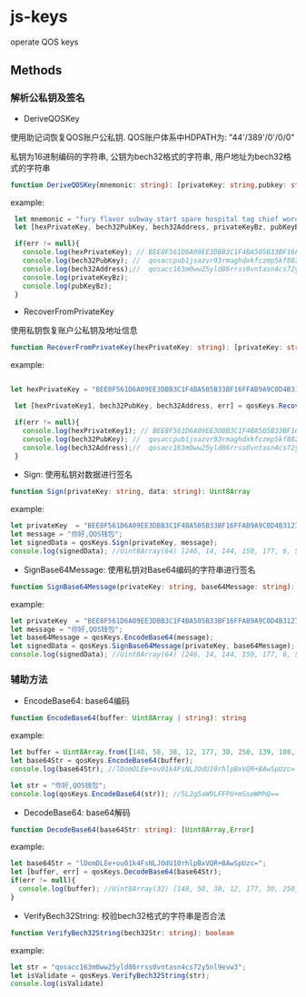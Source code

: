 # js-keys
operate QOS keys


## Methods

### 解析公私钥及签名 

*  DeriveQOSKey 

使用助记词恢复QOS账户公私钥. QOS账户体系中HDPATH为: "44'/389'/0'/0/0"

私钥为16进制编码的字符串, 公钥为bech32格式的字符串, 用户地址为bech32格式的字符串


```typescript
function DeriveQOSKey(mnemonic: string): [privateKey: string,pubkey: string,accAddress: string, privateKeyBz: Uint8Array,pubKeyBz: Uint8Array,err: Error]
```

example: 

```typescript
 let mnemonic = "fury flavor subway start spare hospital tag chief word start pencil borrow town mandate detect pencil cook bridge right scout remain this differ leader";
 let [hexPrivateKey, bech32PubKey, bech32Address, privateKeyBz, pubKeyBz, err] = qosKeys.DeriveQOSKey(mnemonic);

 if(err != null){
   console.log(hexPrivateKey); // BEE8F561D6A09EE3DBB3C1F4BA505B33BF16FFAB9A9C0D4B312762F81C975876943A260CB11EFA8BB4D64E05B0D2C939D535D2B865A41C55411F810304A95337
   console.log(bech32PubKey); //  qosaccpub1jsazvr93rmaghdxkfczmp5kf882nt54cvkjpc42pr7qsxp9f2vms2evj9l
   console.log(bech32Address);//  qosacc163m0ww25yld86rrss0vntasn4cs72y5nl9evw3
   console.log(privateKeyBz);
   console.log(pubKeyBz); 
 }  

```

* RecoverFromPrivateKey

使用私钥恢复账户公私钥及地址信息

```typescript
function RecoverFromPrivateKey(hexPrivateKey: string): [privateKey: string,pubkey: string,accAddress: string, err: Error]
```

example:

```typescript

let hexPrivateKey = "BEE8F561D6A09EE3DBB3C1F4BA505B33BF16FFAB9A9C0D4B312762F81C975876943A260CB11EFA8BB4D64E05B0D2C939D535D2B865A41C55411F810304A95337";

 let [hexPrivateKey1, bech32PubKey, bech32Address, err] = qosKeys.RecoverFromPrivateKey(hexPrivateKey);

 if(err != null){
   console.log(hexPrivateKey1); // BEE8F561D6A09EE3DBB3C1F4BA505B33BF16FFAB9A9C0D4B312762F81C975876943A260CB11EFA8BB4D64E05B0D2C939D535D2B865A41C55411F810304A95337
   console.log(bech32PubKey); //  qosaccpub1jsazvr93rmaghdxkfczmp5kf882nt54cvkjpc42pr7qsxp9f2vms2evj9l
   console.log(bech32Address);//  qosacc163m0ww25yld86rrss0vntasn4cs72y5nl9evw3
 }  
```

* Sign: 使用私钥对数据进行签名

```typescript
function Sign(privateKey: string, data: string): Uint8Array
```

example: 

```typescript
let privateKey  = "BEE8F561D6A09EE3DBB3C1F4BA505B33BF16FFAB9A9C0D4B312762F81C975876943A260CB11EFA8BB4D64E05B0D2C939D535D2B865A41C55411F810304A95337";
let message = "你好,QOS钱包";
let signedData = qosKeys.Sign(privateKey, message);
console.log(signedData); //Uint8Array(64) [246, 14, 144, 150, 177, 6, 5, 1, 13, 242, 162, 41, 69, 213, 88, 145, 174, 185, 32, 212, 198, 218, 132, 209, 197, 103, 232, 65, 134, 20, 2, 249, 108, 246, 12, 220, 135, 61, 120, 127, 98, 45, 144, 181, 70, 4, 201, 231, 187, 228, 61, 143, 23, 132, 198, 79, 229, 10, 162, 224, 204, 208, 35, 1]
```

* SignBase64Message: 使用私钥对Base64编码的字符串进行签名

```typescript
function SignBase64Message(privateKey: string, base64Message: string): Uint8Array
```

example: 

```typescript
let privateKey  = "BEE8F561D6A09EE3DBB3C1F4BA505B33BF16FFAB9A9C0D4B312762F81C975876943A260CB11EFA8BB4D64E05B0D2C939D535D2B865A41C55411F810304A95337";
let message = "你好,QOS钱包";
let base64Message = qosKeys.EncodeBase64(message);
let signedData = qosKeys.SignBase64Message(privateKey, base64Message);
console.log(signedData); //Uint8Array(64) [246, 14, 144, 150, 177, 6, 5, 1, 13, 242, 162, 41, 69, 213, 88, 145, 174, 185, 32, 212, 198, 218, 132, 209, 197, 103, 232, 65, 134, 20, 2, 249, 108, 246, 12, 220, 135, 61, 120, 127, 98, 45, 144, 181, 70, 4, 201, 231, 187, 228, 61, 143, 23, 132, 198, 79, 229, 10, 162, 224, 204, 208, 35, 1]
```

### 辅助方法

* EncodeBase64: base64编码

```typescript
function EncodeBase64(buffer: Uint8Array | string): string
```

example: 

```typescript
let buffer = Uint8Array.from([148, 58, 38, 12, 177, 30, 250, 139, 180, 214, 78, 5, 176, 210, 201, 57, 213, 53, 210, 184, 101, 164, 28, 85, 65, 31, 129, 3, 4, 169, 83, 55]);
let base64Str = qosKeys.EncodeBase64(buffer);
console.log(base64Str); //lDomDLEe+ou01k4FsNLJOdU10rhlpBxVQR+BAwSpUzc=

let str = "你好,QOS钱包";
console.log(qosKeys.EncodeBase64(str)); //5L2g5aW9LFFPU+mSseWMhQ==


```

* DecodeBase64: base64解码

```typescript
function DecodeBase64(base64Str: string): [Uint8Array,Error]
```

example: 

```typescript
let base64Str = "lDomDLEe+ou01k4FsNLJOdU10rhlpBxVQR+BAwSpUzc=";
let [buffer, err] = qosKeys.DecodeBase64(base64Str);
if(err != null){
  console.log(buffer); //Uint8Array(32) [148, 58, 38, 12, 177, 30, 250, 139, 180, 214, 78, 5, 176, 210, 201, 57, 213, 53, 210, 184, 101, 164, 28, 85, 65, 31, 129, 3, 4, 169, 83, 55]
}
```


* VerifyBech32String: 校验bech32格式的字符串是否合法

```typescript
function VerifyBech32String(bech32Str: string): boolean
```

example:

```typescript
let str = "qosacc163m0ww25yld86rrss0vntasn4cs72y5nl9evw3";
let isValidate = qosKeys.VerifyBech32String(str);
console.log(isValidate)
```



